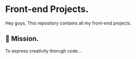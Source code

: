 # Front-end Projects.

Hey guys, This repository contains all my front-end projects.


## 🚀 Mission.
To express creativity thorugh code...


